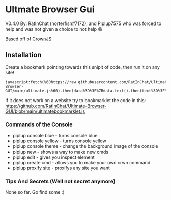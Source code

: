 # Ultmate Browser Gui
V0.4.0
By: RatInChat (norterfish#7172), and Piplup7575 who was forced to help and was not given a choice to not help 😆

Based off of [CrownJS](https://github.com/jangodev/CrownJS)

## Installation
Create a bookmark pointing towards this snipit of code, then run it on any site!
```
javascript:fetch(%60https://raw.githubusercontent.com/RatInChat/Ultimate-Browser-GUI/main/ultimate.js%60).then(data%3D%3E%7Bdata.text().then(text%3D%3E%7Beval(text)%7D)%7D)%3B
```
If it does not work on a website try to bookmarklet the code in this:
https://github.com/RatInChat/Ultimate-Browser-GUI/blob/main/ultimatebookmarklet.js
### Commands of the Console
- piplup console blue - turns console blue
- piplup console yellow - turns console yellow
- piplup console theme - change the background image of the console
- piplup new - shows a way to make new cmds
- piplup edit - gives you inspect element
- piplup create cmd - allows you to make your own crwn command
- piplup proxify site - proxifys any site you want

### Tips And Secrets (Well not secret anymore)
None so far. Go find some :)
